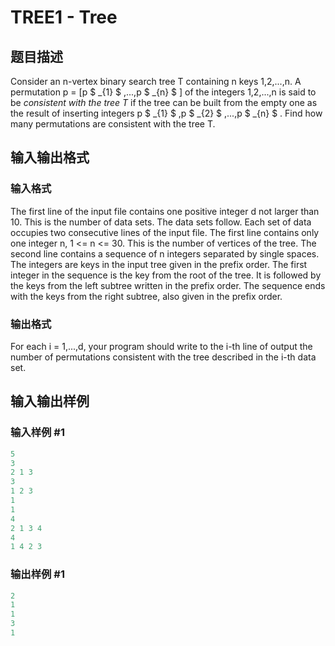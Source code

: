 # TREE1 - Tree

## 题目描述

 Consider an n-vertex binary search tree T containing n keys 1,2,...,n. A permutation p = \[p $ _{1} $ ,...,p $ _{n} $ \] of the integers 1,2,...,n is said to be _consistent with the tree T_ if the tree can be built from the empty one as the result of inserting integers p $ _{1} $ ,p $ _{2} $ ,...,p $ _{n} $ . Find how many permutations are consistent with the tree T.

## 输入输出格式

### 输入格式

 The first line of the input file contains one positive integer d not larger than 10. This is the number of data sets. The data sets follow. Each set of data occupies two consecutive lines of the input file. The first line contains only one integer n, 1 <= n <= 30. This is the number of vertices of the tree. The second line contains a sequence of n integers separated by single spaces. The integers are keys in the input tree given in the prefix order. The first integer in the sequence is the key from the root of the tree. It is followed by the keys from the left subtree written in the prefix order. The sequence ends with the keys from the right subtree, also given in the prefix order.

### 输出格式

 For each i = 1,...,d, your program should write to the i-th line of output the number of permutations consistent with the tree described in the i-th data set.

## 输入输出样例

### 输入样例 #1

```cpp
5 
3 
2 1 3 
3 
1 2 3 
1 
1 
4 
2 1 3 4 
4 
1 4 2 3
```


### 输出样例 #1

```cpp
2 
1 
1 
3 
1
```


